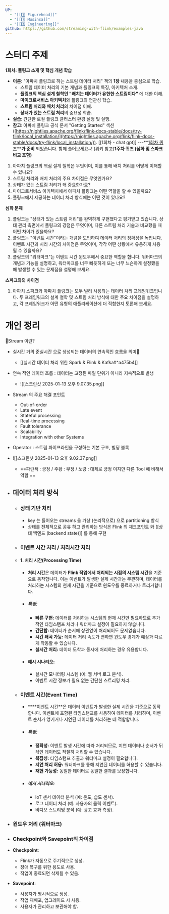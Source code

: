 ```yaml
---
UP:
  - "[[1️⃣ Figurehead]]"
  - "[[1️⃣ Musinsa]]"
  - "[[2️⃣ Engineering]]"
github: https://github.com/streaming-with-flink/examples-java
---
```

# 스터디 주제
**1회차: 플링크 소개 및 핵심 개념 학습**

- **이론**: "아파치 플링크로 하는 스트림 데이터 처리" 책의 **1장** 내용을 중심으로 학습.
    - 스트림 데이터 처리의 기본 개념과 플링크의 특징, 아키텍처 소개.
    - **플링크의 핵심 설계 철학인 "배치는 데이터가 유한한 스트림이다"** 에 대한 이해.
    - **마이크로서비스 아키텍처**와 플링크의 연관성 학습.
    - **스트림 처리와 배치 처리**의 차이점 이해.
    - **상태가 있는 스트림 처리**의 중요성 학습.
- **실습**: 간단한 로컬 플링크 클러스터 환경 설정 및 실행.
- **참고**: 아파치 플링크 공식 문서 "Getting Started" 섹션 ([https://nightlies.apache.org/flink/flink-docs-stable/docs/try-flink/local_installation/](https://nightlies.apache.org/flink/flink-docs-stable/docs/try-flink/local_installation/)).
[[1회차 - chat gpt]]
---**[1회차 퀴즈](https://wiki.musinsa.com/display/datasvc/03.01+Quiz)****가 준비** 되었습니다. 함께 풀어보세요~! (위키 참고)**1주차 퀴즈 (심화 및 스파크 비교 포함)**  

1. 아파치 플링크의 핵심 설계 철학은 무엇이며, 이를 통해 배치 처리를 어떻게 이해할 수 있나요?
2. 스트림 처리와 배치 처리의 주요 차이점은 무엇인가요?
3. 상태가 있는 스트림 처리가 왜 중요한가요?
4. 마이크로서비스 아키텍처에서 아파치 플링크는 어떤 역할을 할 수 있을까요?
5. 플링크에서 제공하는 데이터 처리 방식에는 어떤 것이 있나요?

**심화 문제**  

1. 플링크는 "상태가 있는 스트림 처리"를 완벽하게 구현했다고 평가받고 있습니다. 상태 관리 측면에서 플링크의 강점은 무엇이며, 다른 스트림 처리 기술과 비교했을 때 어떤 차이가 있을까요?
2. 플링크는 "이벤트 시간"이라는 개념을 도입하여 데이터 처리의 정확성을 높입니다. 이벤트 시간과 처리 시간의 차이점은 무엇이며, 각각 어떤 상황에서 유용하게 사용될 수 있을까요?
3. 플링크의 "워터마크"는 이벤트 시간 윈도우에서 중요한 역할을 합니다. 워터마크의 개념과 기능을 설명하고, 워터마크를 너무 빠듯하게 또는 너무 느슨하게 설정했을 때 발생할 수 있는 문제점을 설명해 보세요.

**스파크와의 차이점**  

1. 아파치 스파크와 아파치 플링크는 모두 널리 사용되는 데이터 처리 프레임워크입니다. 두 프레임워크의 설계 철학 및 스트림 처리 방식에 대한 주요 차이점을 설명하고, 각 프레임워크가 어떤 유형의 애플리케이션에 더 적합한지 토론해 보세요.


# 개인 정리
Stream 이란?
- 실시간 거의 준실시간 으로 생성되는 데이터의 연속적인 흐름을 의미 
	- [[실시간 데이터 처리 위한 Spark & Flink & Kafka#^a475b4]]
- 연속 적인 데이터 흐름 : 데이터는 고정된 파일 단위가 아니라 지속적으로 발생
	- ![[스크린샷 2025-01-13 오후 9.07.35.png]]
- Stream 의 주요 해결 포인트
	- Out-of-order
	- Late event
	- Stateful processing
	- Real-time processing
	- Fault tolerance
	- Scalability
	- Integration with other Systems
- Operator : 스트림 파이프라인을 구성하는 기본 구조, 빌딩 블록
- ![[스크린샷 2025-01-13 오후 9.02.37.png]]
	- ==파란색 : 긍정 /  주황 : 부정 / 노랑 : 대체로 긍정 이지만 다른 Tool 에 비해서 약함 ==
- ## 데이터 처리 방식
	- ###  상태 기반 처리
		- key 는 들어오는 streams 을 가상 (논리적으로) 으로 partitioning 방식
		- 상태를 전체적으로 공유 하고 관리하는 방식은 Flink 의 체크포인트 와 [[상태 백엔드 (backend state)]]  를 통해 구현
	- ### 이벤트 시간 처리 / 처리시간 처리
	- #### **1. 처리 시간(Processing Time)**
		- **처리 시간**은 데이터가 **Flink 작업에서 처리되는 시점의 시스템 시간**을 기준으로 동작합니다. 이는 이벤트가 발생한 실제 시간과는 무관하며, 데이터를 처리하는 시스템의 현재 시간을 기준으로 윈도우를 종료하거나 트리거합니다.
		- ##### **특징:**
			- **빠른 구현:** 데이터를 처리하는 시스템의 현재 시간만 필요하므로 추가적인 타임스탬프 처리나 워터마크 설정이 필요하지 않습니다.
			- **간단함:** 데이터가 순서에 상관없이 처리되어도 문제없습니다.
			- **시간 왜곡 가능:** 데이터 처리 속도가 변하면 윈도우 경계가 예상과 다르게 작동할 수 있습니다.
			- **실시간 처리:** 데이터 도착과 동시에 처리하는 경우 유용합니다.
		- #### **예시 시나리오:**
			- 실시간 모니터링 시스템 (예: 웹 서버 로그 분석).
			- 이벤트 시간 정보가 필요 없는 간단한 스트리밍 처리.
	- ### 이벤트 시간(Event Time)
		- ****이벤트 시간**은 데이터 이벤트가 발생한 실제 시간을 기준으로 동작합니다. 이벤트에 포함된 타임스탬프를 사용하여 데이터를 처리하며, 이벤트 순서가 엉키거나 지연된 데이터를 처리하는 데 적합합니다.
		- ##### **특징:**
			- **정확성:** 이벤트 발생 시간에 따라 처리되므로, 지연 데이터나 순서가 뒤섞인 데이터도 적절히 처리할 수 있습니다.
			- **복잡성:** 타임스탬프 추출과 워터마크 설정이 필요합니다.
			- **지연 처리 허용:** 워터마크를 통해 지연된 데이터를 허용할 수 있습니다.
			- **재현 가능성:** 동일한 데이터로 동일한 결과를 보장합니다.
		- ##### **예시 시나리오:**
			- IoT 센서 데이터 분석 (예: 온도, 습도 센서).
			- 로그 데이터 처리 (예: 사용자의 클릭 이벤트).
			- 비디오 스트리밍 분석 (예: 광고 효과 측정).
- ### 윈도우 처리 (워터마크)
- ### Checkpoint와 Savepoint의 차이점

- **Checkpoint**:
    
    - Flink가 자동으로 주기적으로 생성.
    - 장애 복구를 위한 용도로 사용.
    - 작업이 종료되면 삭제될 수 있음.
- **Savepoint**:
    
    - 사용자가 명시적으로 생성.
    - 작업 재배포, 업그레이드 시 사용.
    - 사용자가 관리하고 보관해야 함.